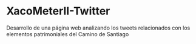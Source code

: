 # XacoMeterII-Twitter
Desarrollo de una página web analizando los tweets relacionados con los elementos patrimoniales del Camino de Santiago
